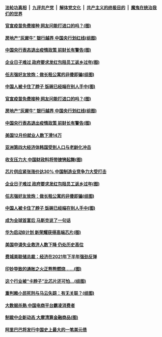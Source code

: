 

####  [法轮功真相](../../../../basic/blob/master/README.md?t=01101331) &nbsp;|&nbsp; [九评共产党](../../../../9ping.md/blob/master/README.md?t=01101331) &nbsp;|&nbsp; [解体党文化](../../../../jtdwh.md/blob/master/README.md?t=01101331)  &nbsp;|&nbsp; [共产主义的终极目的](../../../../gczydzjmd.md/blob/master/README.md?t=01101331) &nbsp;|&nbsp; [魔鬼在统治我们的世界](../../../../mgztzwmdsj.md/blob/master/README.md?t=01101331) 

#### [官宣疫苗免费接种 网友问能打进口的吗？(图)](../pages/p5/958627.md?t=01101331) 

#### [房地产“灰犀牛” 银行越界 中国央行划红线(组图)](../pages/p5/958591.md?t=01101331) 

#### [中国央行表态退出疫情政策 前财长有警告(图)](../pages/p5/958583.md?t=01101331) 

#### [企业日子难过 政府要求发红包阻员工返乡过年(图)](../pages/p5/958519.md?t=01101331) 

#### [任志强好友放炮：做长租公寓的非傻即骗(组图)](../pages/p5/958507.md?t=01101331) 

#### [中国人被卡住了脖子 饭碗已经端在别人手中(图)](../pages/p5/958400.md?t=01101331) 

#### [官宣疫苗免费接种 网友问能打进口的吗？(图)](../pages/p5/958627.md?t=01101331) 

#### [房地产“灰犀牛” 银行越界 中国央行划红线(组图)](../pages/p5/958591.md?t=01101331) 

#### [中国央行表态退出疫情政策 前财长有警告(图)](../pages/p5/958583.md?t=01101331) 

#### [美国12月份就业人数下滑14万](../pages/p5/958573.md?t=01101331) 

#### [亚洲第四大经济体韩国受到人口与老龄化冲击](../pages/p5/958572.md?t=01101331) 

#### [收支压力大 中国财政料将带镣铐起舞(图)](../pages/p5/958556.md?t=01101331) 

#### [芯片供应紧张涨价达30% 中国制造业竞争力大受打击](../pages/p5/958559.md?t=01101331) 

#### [企业日子难过 政府要求发红包阻员工返乡过年(图)](../pages/p5/958519.md?t=01101331) 

#### [任志强好友放炮：做长租公寓的非傻即骗(组图)](../pages/p5/958507.md?t=01101331) 

#### [中国人被卡住了脖子 饭碗已经端在别人手中(图)](../pages/p5/958400.md?t=01101331) 

#### [成为全球首富后 马斯克说了一句话](../pages/p5/958498.md?t=01101331) 

#### [华为启动B计划 新荣耀获得高端芯片(图)](../pages/p5/958496.md?t=01101331) 

#### [美国申请失业救济人数下降 仍处历史高位](../pages/p5/958486.md?t=01101331) 

#### [费城美联储总裁：经济在2021年下半年强劲反弹](../pages/p5/958485.md?t=01101331) 

#### [印钞导致的通胀之火正熊熊燃烧……(图)](../pages/p5/958419.md?t=01101331) 

#### [这个行业被“卡脖子”比芯片还可怕…(组图)](../pages/p5/958431.md?t=01101331) 

#### [重判赖小民死刑与马云失踪：有无关联？(组图)](../pages/p5/958425.md?t=01101331) 

#### [大数据杀熟 中国电商平台霸凌消费者](../pages/p5/958398.md?t=01101331) 

#### [制裁中企新动态 大摩清算金融商品(图)](../pages/p5/958391.md?t=01101331) 

#### [阿里巴巴将发行中国史上最大的一笔美元债](../pages/p5/958382.md?t=01101331) 

